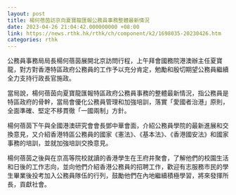 ```yaml
---
layout: post
title: 楊何蓓茵訪京向夏寶龍匯報公務員事務整體最新情況
date: 2023-04-26 21:04:42.000000000 +08:00
link: https://news.rthk.hk/rthk/ch/component/k2/1698035-20230426.htm
categories: rthk
---
```


公務員事務局局長楊何蓓茵展開北京訪問行程，上午拜會國務院港澳辦主任夏寶龍，對方對香港特區政府公務員的工作予以充分肯定，勉勵和殷切期望公務員繼續全力支持行政長官施政。
 
當局說，楊何蓓茵向夏寶龍匯報特區政府公務員事務的整體最新情況，指公務員是特區政府的骨幹，當局會優化公務員管理和加強培訓，落實「愛國者治港」原則，全面準確、堅定不移貫徹「一國兩制」方針。
 
楊何蓓茵下午與全國港澳研究會會長鄧中華會面，介紹公務員學院的最新進展和交換意見，又介紹香港特區公務員的國家《憲法》、《基本法》、《香港國安法》和國家事務的培訓，並就加強培訓交換意見。

楊何蓓茵之後與在京高等院校就讀的香港學生在王府井聚會，了解他們的校園生活和日後的工作志向，並向他們介紹香港公務員的招聘工作，歡迎有志服務市民的學生畢業後投考加入公務員隊伍的行列，鼓勵他們在內地繼續積極學習，將來發揮所長，貢獻社會。
